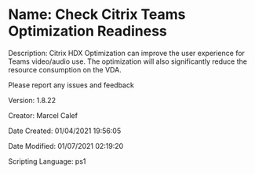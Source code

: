 ﻿# Name: Check Citrix Teams Optimization Readiness

Description: Citrix HDX Optimization can improve the user experience for Teams video/audio use.
The optimization will also significantly reduce the resource consumption on the VDA.

Please report any issues and feedback

Version: 1.8.22

Creator: Marcel Calef

Date Created: 01/04/2021 19:56:05

Date Modified: 01/07/2021 02:19:20

Scripting Language: ps1

